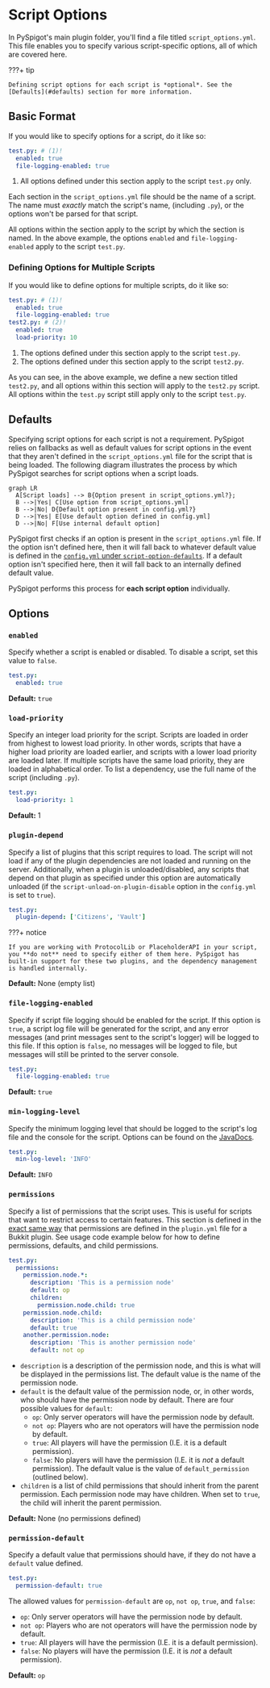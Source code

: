 # Script Options

In PySpigot's main plugin folder, you'll find a file titled `script_options.yml`. This file enables you to specify various script-specific options, all of which are covered here.

???+ tip

    Defining script options for each script is *optional*. See the [Defaults](#defaults) section for more information.

## Basic Format

If you would like to specify options for a script, do it like so:

``` yaml linenums="1"
test.py: # (1)!
  enabled: true
  file-logging-enabled: true
```

1.  All options defined under this section apply to the script `test.py` only.

Each section in the `script_options.yml` file should be the name of a script. The name must *exactly* match the script's name, (including `.py`), or the options won't be parsed for that script.

All options within the section apply to the script by which the section is named. In the above example, the options `enabled` and `file-logging-enabled` apply to the script `test.py`.

### Defining Options for Multiple Scripts

If you would like to define options for multiple scripts, do it like so:

``` yaml linenums="1"
test.py: # (1)!
  enabled: true
  file-logging-enabled: true
test2.py: # (2)!
  enabled: true
  load-priority: 10
```

1.  The options defined under this section apply to the script `test.py`.
2.  The options defined under this section apply to the script `test2.py`.

As you can see, in the above example, we define a new section titled `test2.py`, and all options within this section will apply to the `test2.py` script. All options within the `test.py` script still apply only to the script `test.py`.

## Defaults

Specifying script options for each script is not a requirement. PySpigot relies on fallbacks as well as default values for script options in the event that they aren't defined in the `script_options.yml` file for the script that is being loaded. The following diagram illustrates the process by which PySpigot searches for script options when a script loads.

``` mermaid
graph LR
  A[Script loads] --> B{Option present in script_options.yml?};
  B -->|Yes| C[Use option from script_options.yml]
  B -->|No| D{Default option present in config.yml?}
  D -->|Yes| E[Use default option defined in config.yml]
  D -->|No| F[Use internal default option]
```

PySpigot first checks if an option is present in the `script_options.yml` file. If the option isn't defined here, then it will fall back to whatever default value is defined in the [`config.yml` under `script-option-defaults`](../pyspigot/pluginconfiguration.md/#script-option-defaults). If a default option isn't specified here, then it will fall back to an internally defined default value.

PySpigot performs this process for **each script option** individually.

## Options

### `enabled`

Specify whether a script is enabled or disabled. To disable a script, set this value to `false`.

``` yaml linenums="1"
test.py:
  enabled: true
```

**Default:** `true`

### `load-priority`

Specify an integer load priority for the script. Scripts are loaded in order from highest to lowest load priority. In other words, scripts that have a higher load priority are loaded earlier, and scripts with a lower load priority are loaded later. If multiple scripts have the same load priority, they are loaded in alphabetical order. To list a dependency, use the full name of the script (including `.py`).

``` yaml linenums="1"
test.py:
  load-priority: 1
```

**Default:** 1

### `plugin-depend`

Specify a list of plugins that this script requires to load. The script will not load if any of the plugin dependencies are not loaded and running on the server. Additionally, when a plugin is unloaded/disabled, any scripts that depend on that plugin as specified under this option are automatically unloaded (if the `script-unload-on-plugin-disable` option in the `config.yml` is set to `true`).

``` yaml linenums="1"
test.py:
  plugin-depend: ['Citizens', 'Vault']
```

???+ notice

    If you are working with ProtocolLib or PlaceholderAPI in your script, you **do not** need to specify either of them here. PySpigot has built-in support for these two plugins, and the dependency management is handled internally.

**Default:** None (empty list)

### `file-logging-enabled`

Specify if script file logging should be enabled for the script. If this option is `true`, a script log file will be generated for the script, and any error messages (and print messages sent to the script's logger) will be logged to this file. If this option is `false`, no messages will be logged to file, but messages will still be printed to the server console.

``` yaml linenums="1"
test.py:
  file-logging-enabled: true
```

**Default:** `true`

### `min-logging-level`

Specify the minimum logging level that should be logged to the script's log file and the console for the script. Options can be found on the [JavaDocs](https://docs.oracle.com/en/java/javase/11/docs/api/java.logging/java/util/logging/Level.html).

``` yaml linenums="1"
test.py:
  min-log-level: 'INFO'
```

**Default:** `INFO`

### `permissions`

Specify a list of permissions that the script uses. This is useful for scripts that want to restrict access to certain features. This section is defined in the [exact same way](https://docs.papermc.io/paper/dev/plugin-yml#permissions) that permissions are defined in the `plugin.yml` file for a Bukkit plugin. See usage code example below for how to define permissions, defaults, and child permissions.

``` yaml linenums="1"
test.py:
  permissions:
    permission.node.*:
      description: 'This is a permission node'
      default: op
      children:
        permission.node.child: true
    permission.node.child:
      description: 'This is a child permission node'
      default: true
    another.permission.node:
      description: 'This is another permission node'
      default: not op
```

- `description` is a description of the permission node, and this is what will be displayed in the permissions list. The default value is the name of the permission node.
- `default` is the default value of the permission node, or, in other words, who should have the permission node by default. There are four possible values for `default`: 
  - `op`: Only server operators will have the permission node by default.
  - `not op`: Players who are not operators will have the permission node by default.
  - `true`: All players will have the permission (I.E. it is a default permission).
  - `false`: No players will have the permission (I.E. it is *not* a default permission). The default value is the value of `default_permission` (outlined below).
- `children` is a list of child permissions that should inherit from the parent permission. Each permission node may have children. When set to `true`, the child will inherit the parent permission.

**Default:** None (no permissions defined)

### `permission-default`

Specify a default value that permissions should have, if they do not have a `default` value defined.

``` yaml linenums="1"
test.py:
  permission-default: true
```

The allowed values for `permission-default` are `op`, `not op`, `true`, and `false`:

- `op`: Only server operators will have the permission node by default.
- `not op`: Players who are not operators will have the permission node by default.
- `true`: All players will have the permission (I.E. it is a default permission).
- `false`: No players will have the permission (I.E. it is *not* a default permission). 

**Default:** `op`